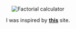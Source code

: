 <div align="center">

![Factorial calculator](https://i.postimg.cc/RhsHJYLT/fc.gif)

I was inspired by [**this**](https://www.calculatorsoup.com/calculators/discretemathematics/factorials.php) site.

</div>
